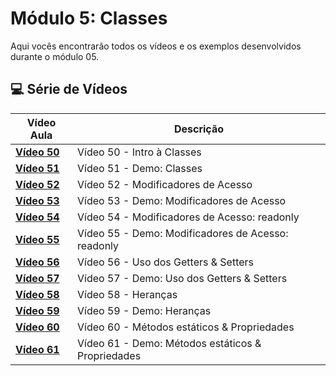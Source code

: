# Módulo 5: Classes

Aqui vocês encontrarão todos os vídeos e os exemplos desenvolvidos durante o módulo 05.

## 💻 Série de Vídeos

| Vídeo Aula                                   | Descrição                                          |
| -------------------------------------------- | -------------------------------------------------- |
| **[Vídeo 50](https://youtu.be/7W3PNpoCB40)** | Vídeo 50 - Intro à Classes                         |
| **[Vídeo 51](https://youtu.be/tKVsXBMYm1g)** | Vídeo 51 - Demo: Classes                           |
| **[Vídeo 52](https://youtu.be/tKVsXBMYm1g)** | Vídeo 52 - Modificadores de Acesso                 |
| **[Vídeo 53](https://youtu.be/1Nq2gE5Bzpo)** | Vídeo 53 - Demo: Modificadores de Acesso           |
| **[Vídeo 54](https://youtu.be/tTuiHXKW9v4)** | Vídeo 54 - Modificadores de Acesso: readonly       |
| **[Vídeo 55](https://youtu.be/kHzkhKMNyEI)** | Vídeo 55 - Demo: Modificadores de Acesso: readonly |
| **[Vídeo 56]()**                             | Vídeo 56 - Uso dos Getters & Setters               |
| **[Vídeo 57]()**                             | Vídeo 57 - Demo: Uso dos Getters & Setters         |
| **[Vídeo 58]()**                             | Vídeo 58 - Heranças                                |
| **[Vídeo 59]()**                             | Vídeo 59 - Demo: Heranças                          |
| **[Vídeo 60]()**                             | Vídeo 60 - Métodos estáticos & Propriedades        |
| **[Vídeo 61]()**                             | Vídeo 61 - Demo: Métodos estáticos & Propriedades  |

